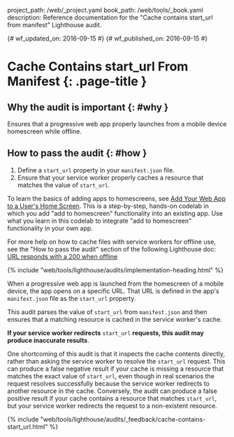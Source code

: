project_path: /web/_project.yaml
book_path: /web/tools/_book.yaml
description: Reference documentation for the "Cache contains start_url from manifest" Lighthouse audit.

{# wf_updated_on: 2016-09-15 #}
{# wf_published_on: 2016-09-15 #}

# Cache Contains start_url From Manifest  {: .page-title }

## Why the audit is important {: #why }

Ensures that a progressive web app properly launches from a mobile device
homescreen while offline.

## How to pass the audit {: #how }

1. Define a `start_url` property in your `manifest.json` file.
2. Ensure that your service worker properly caches a resource that matches
   the value of `start_url`.

To learn the basics of adding apps to homescreens,
see [Add Your Web App to a User's Home
Screen](https://codelabs.developers.google.com/codelabs/add-to-home-screen).
This is a step-by-step, hands-on codelab in which you add "add to
homescreen" functionality into an existing app. Use what you learn in
this codelab to integrate "add to homescreen" functionality in your own app.

For more help on how to cache files with service workers for offline use,
see the "How to pass the audit" section of the following Lighthouse doc:
[URL responds with a 200 when offline](http-200-when-offline#how)

{% include "web/tools/lighthouse/audits/implementation-heading.html" %}

When a progressive web app is launched from the homescreen of a mobile
device, the app opens on a specific URL. That URL is defined in the app's
`manifest.json` file as the `start_url` property.

This audit parses the value of `start_url` from `manifest.json` and then
ensures that a matching resource is cached in the service worker's cache.

**If your service worker redirects** `start_url` **requests, this audit
may produce inaccurate results**.

One shortcoming of this audit is that it inspects the cache contents
directly, rather than asking the service worker to resolve the `start_url`
request. This can produce a false negative result if your cache is missing
a resource that matches the exact value of `start_url`, even though in
real scenarios the request resolves successfully because the service
worker redirects to another resource in the cache. Conversely, the audit can
produce a false positive result if your cache contains a resource that
matches `start_url`, but your service worker redirects the request to
a non-existent resource.


{% include "web/tools/lighthouse/audits/_feedback/cache-contains-start_url.html" %}
